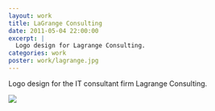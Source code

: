 ```yaml
---
layout: work
title: LaGrange Consulting
date: 2011-05-04 22:00:00
excerpt: |
  Logo design for Lagrange Consulting.
categories: work
poster: work/lagrange.jpg
---
```


Logo design for the IT consultant firm Lagrange Consulting.

<div class="wide-750">
  <img src="{% asset_path work/lagrange.jpg %}" />
</div>
